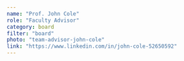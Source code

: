 ```yaml
---
name: "Prof. John Cole"
role: "Faculty Advisor"
category: board
filter: "board"
photo: "team-advisor-john-cole"
link: "https://www.linkedin.com/in/john-cole-52650592"
---
```

